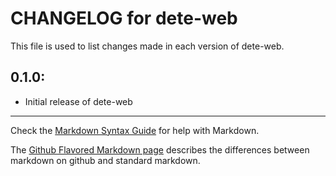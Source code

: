 # CHANGELOG for dete-web

This file is used to list changes made in each version of dete-web.

## 0.1.0:

* Initial release of dete-web

- - -
Check the [Markdown Syntax Guide](http://daringfireball.net/projects/markdown/syntax) for help with Markdown.

The [Github Flavored Markdown page](http://github.github.com/github-flavored-markdown/) describes the differences between markdown on github and standard markdown.
